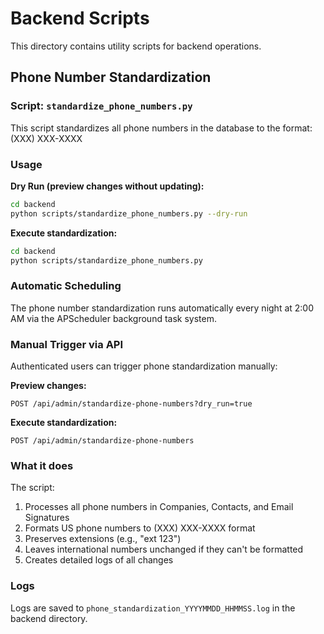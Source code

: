 # Backend Scripts

This directory contains utility scripts for backend operations.

## Phone Number Standardization

### Script: `standardize_phone_numbers.py`

This script standardizes all phone numbers in the database to the format: (XXX) XXX-XXXX

### Usage

**Dry Run (preview changes without updating):**
```bash
cd backend
python scripts/standardize_phone_numbers.py --dry-run
```

**Execute standardization:**
```bash
cd backend
python scripts/standardize_phone_numbers.py
```

### Automatic Scheduling

The phone number standardization runs automatically every night at 2:00 AM via the APScheduler background task system.

### Manual Trigger via API

Authenticated users can trigger phone standardization manually:

**Preview changes:**
```
POST /api/admin/standardize-phone-numbers?dry_run=true
```

**Execute standardization:**
```
POST /api/admin/standardize-phone-numbers
```

### What it does

The script:
1. Processes all phone numbers in Companies, Contacts, and Email Signatures
2. Formats US phone numbers to (XXX) XXX-XXXX format
3. Preserves extensions (e.g., "ext 123")
4. Leaves international numbers unchanged if they can't be formatted
5. Creates detailed logs of all changes

### Logs

Logs are saved to `phone_standardization_YYYYMMDD_HHMMSS.log` in the backend directory.